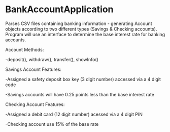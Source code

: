 # BankAccountApplication
Parses CSV files containing banking information - generating Account objects according to two different types (Savings & Checking accounts).
Program will use an interface to determine the base interest rate for banking accounts.

Account Methods:

-deposit(), withdraw(), transfer(), showInfo()

Savings Account Features: 

-Assigned a safety deposit box key (3 digit number) accessed via a 4 digit code

-Savings accounts will have 0.25 points less than the base interest rate 

Checking Account Features:

-Assigned a debit card (12 digit number) acessed via a 4 digit PIN

-Checking account use 15% of the base rate
